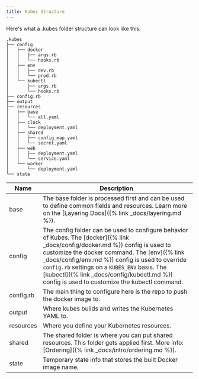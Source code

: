 ```yaml
---
title: Kubes Structure
---
```


Here's what a .kubes folder structure can look like this:

    .kubes
    ├── config
    │   ├── docker
    │   │   ├── args.rb
    │   │   └── hooks.rb
    │   ├── env
    │   │   ├── dev.rb
    │   │   └── prod.rb
    │   └── kubectl
    │       ├── args.rb
    │       └── hooks.rb
    ├── config.rb
    ├── output
    ├── resources
    │   ├── base
    │   │   └── all.yaml
    │   ├── clock
    │   │   └── deployment.yaml
    │   ├── shared
    │   │   ├── config_map.yaml
    │   │   └── secret.yaml
    │   ├── web
    │   │   ├── deployment.yaml
    │   │   └── service.yaml
    │   └── worker
    │       └── deployment.yaml
    └── state

Name | Description
--- | ---
base | The base folder is processed first and can be used to define common fields and resources. Learn more on the [Layering Docs]({% link _docs/layering.md %}).
config | The config folder can be used to configure behavior of Kubes.  The [docker]({% link _docs/config/docker.md %}) config is used to customize the docker command. The [env]({% link _docs/config/env.md %}) config is used to override `config.rb` settings on a `KUBES_ENV` basis. The [kubectl]({% link _docs/config/kubectl.md %}) config is used to customize the kubectl command.
config.rb | The main thing to configure here is the repo to push the docker image to.
output | Where kubes builds and writes the Kubernetes YAML to.
resources | Where you define your Kubernetes resources.
shared | The shared folder is where you can put shared resources. This folder gets applied first. More info: [Ordering]({% link _docs/intro/ordering.md %}).
state | Temporary state info that stores the built Docker image name.
